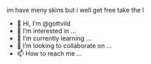 im have meny skins but i well get free take the l
- 👋 Hi, I’m @gottvild
- 👀 I’m interested in ...
- 🌱 I’m currently learning ...
- 💞️ I’m looking to collaborate on ...
- 📫 How to reach me ...

<!---
gottvild/gottvild is a ✨ special ✨ repository because its `README.md` (this file) appears on your GitHub profile.
You can click the Preview link to take a look at your changes.
--->
